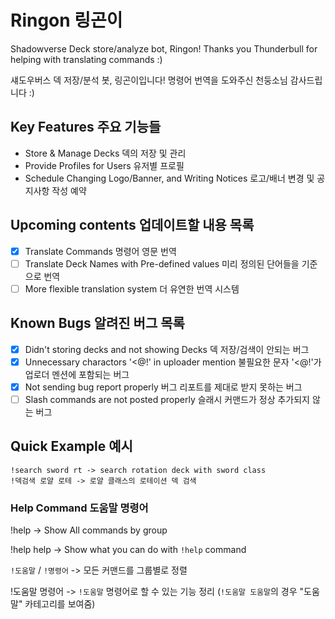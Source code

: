# Ringon 링곤이

Shadowverse Deck store/analyze bot, Ringon! Thanks you Thunderbull for helping with translating commands :)

섀도우버스 덱 저장/분석 봇, 링곤이입니다! 명령어 번역을 도와주신 천둥소님 감사드립니다 :)

## Key Features 주요 기능들

* Store & Manage Decks 덱의 저장 및 관리
* Provide Profiles for Users 유저별 프로필
* Schedule Changing Logo/Banner, and Writing Notices 로고/배너 변경 및 공지사항 작성 예약

## Upcoming contents 업데이트할 내용 목록

 - [x] Translate Commands 명령어 영문 번역
 - [ ] Translate Deck Names with Pre-defined values 미리 정의된 단어들을 기준으로 번역
 - [ ] More flexible translation system 더 유연한 번역 시스템

## Known Bugs 알려진 버그 목록

 - [x] Didn't storing decks and not showing Decks 덱 저장/검색이 안되는 버그
 - [x] Unnecessary charactors '<@!' in uploader mention 불필요한 문자 '<@!'가 업로더 멘션에 포함되는 버그
 - [x] Not sending bug report properly 버그 리포트를 제대로 받지 못하는 버그
 - [ ] Slash commands are not posted properly 슬래시 커맨드가 정상 추가되지 않는 버그

## Quick Example 예시

```
!search sword rt -> search rotation deck with sword class
!덱검색 로얄 로테 -> 로얄 클래스의 로테이션 덱 검색
```

### Help Command 도움말 명령어

!help -> Show All commands by group

!help help -> Show what you can do with `!help` command

`!도움말` / `!명령어` -> 모든 커맨드를 그룹별로 정렬

!도움말 명령어 -> `!도움말` 명령어로 할 수 있는 기능 정리 (`!도움말 도움말`의 경우 "도움말" 카테고리를 보여줌)
